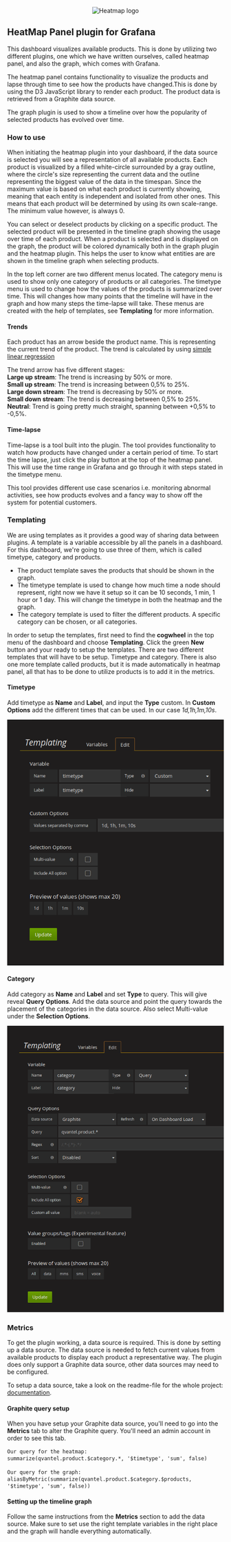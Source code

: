 <p align="center">
  <img src="images/logo_HeatMap.svg" alt="Heatmap logo"/>
</p>

## HeatMap Panel plugin for Grafana
This dashboard visualizes available products. This is done by utilizing two different plugins, one which we have written ourselves, called heatmap panel, and also the graph, which comes with Grafana.

The heatmap panel contains functionality to visualize the products and lapse through time to see how the products have changed.This is done by using the D3 JavaScript library to render each product. The product data is retrieved from a Graphite data source.

The graph plugin is used to show a timeline over how the popularity of selected products has evolved over time.

### How to use
When initiating the heatmap plugin into your dashboard, if the data source is selected you will see a representation of all available products. Each product is visualized by a filled white-circle surrounded by a gray outline, where the circle's size representing the current data and the outline representing the biggest value of the data in the timespan. Since the maximum value is based on what each product is currently showing, meaning that each entity is independent and isolated from other ones. This means that each product will be determined by using its own scale-range. The minimum value however, is always 0.

You can select or deselect products by clicking on a specific product. The selected product will be presented in the timeline graph showing the usage over time of each product. When a product is selected and is displayed on the graph, the product will be colored dynamically both in the graph plugin and the heatmap plugin. This helps the user to know what entities are are shown in the timeline graph when selecting products.

In the top left corner are two different menus located. The category menu is used to show only one category of products or all categories. The timetype menu is used to change how the values of the products is summarized over time. This will changes how many points that the timeline will have in the graph and how many steps the time-lapse will take. These menus are created with the help of templates, see **Templating** for more information.

#### Trends
Each product has an arrow beside the product name. This is representing the current trend of the product. The trend is calculated by using  [simple linear regression](https://en.wikipedia.org/wiki/Simple_linear_regression)

 The trend arrow has five different stages:<br>
 **Large up stream**: The trend is increasing by 50% or more.<br>
 **Small up stream**: The trend is increasing between 0,5% to 25%.<br>
 **Large down stream**: The trend is decreasing by 50% or more.<br>
 **Small down stream**: The trend is decreasing between 0,5% to 25%.<br>
 **Neutral**: Trend is going pretty much straight, spanning between +0,5% to -0,5%.

#### Time-lapse
Time-lapse is a tool built into the plugin. The tool provides functionality to watch how products have changed under a certain period of time. To start the time lapse, just click the play button at the top of the heatmap panel. This will use the time range in Grafana and go through it with steps stated in the timetype menu.

This tool provides different use case scenarios i.e. monitoring abnormal activities, see how products evolves and a fancy way to show off the system for potential customers.

### Templating
We are using templates as it provides a good way of sharing data between plugins. A template is a variable accessible by all the panels in a dashboard. For this dashboard, we're going to use three of them, which is called timetype, category and products.

* The product template saves the products that should be shown in the graph.
* The timetype template is used to change how much time a node should represent, right now we have it setup so it can be 10 seconds, 1 min, 1 hour or 1 day. This will change the timetype in both the heatmap and the graph.
* The category template is used to filter the different products. A specific category can be chosen, or all categories.

In order to setup the templates, first need to find the **cogwheel** in the top menu of the dashboard and choose **Templating**. Click the green **New** button and your ready to setup the templates. There are two different templates that will have to be setup. Timetype and category. There is also one more template called products, but it is made automatically in heatmap panel, all that has to be done to utilize products is to add it in the metrics.

#### Timetype
Add timetype as **Name** and **Label**, and input the **Type** custom. In **Custom Options** add the different times that can be used. In our case *1d,1h,1m,10s*.

![text](img/timetype-template.png)

#### Category
Add category as **Name** and **Label** and set **Type** to query. This will give reveal **Query Options**. Add the data source and point the query towards the placement of the categories in the data source. Also select Multi-value under the **Selection Options**.

![text](img/category-template.png)

### Metrics
To get the plugin working, a data source is required. This is done by setting up a data source. The data source is needed to fetch current values from available products to display each product a representative way.
The plugin does only support a Graphite data source, other data sources may need to be configured.

To setup a data source, take a look on the readme-file for the whole project:  [documentation](https://github.com/flygare/QvantelFrontend#data-source-setup).

#### Graphite query setup
When you have setup your Graphite data source, you'll need to go into the **Metrics** tab to alter the Graphite query. You'll need an admin account in order to see this tab.<br>

```
Our query for the heatmap:
summarize(qvantel.product.$category.*, '$timetype', 'sum', false)

Our query for the graph:
aliasByMetric(summarize(qvantel.product.$category.$products, '$timetype', 'sum', false))
```

#### Setting up the timeline graph
Follow the same instructions from the **Metrics** section to add the data source. Make sure to set use the right template variables in the right place and the graph will handle everything automatically.
